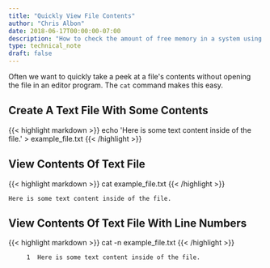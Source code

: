 ```yaml
---
title: "Quickly View File Contents"
author: "Chris Albon"
date: 2018-06-17T00:00:00-07:00
description: "How to check the amount of free memory in a system using the Linux command line."
type: technical_note
draft: false
---
```


Often we want to quickly take a peek at a file's contents without opening the file in an editor program. The `cat` command makes this easy.

## Create A Text File With Some Contents

{{< highlight markdown >}}
echo 'Here is some text content inside of the file.' > example_file.txt
{{< /highlight >}}

## View Contents Of Text File

{{< highlight markdown >}}
cat example_file.txt
{{< /highlight >}}
```
Here is some text content inside of the file.
```

## View Contents Of Text File With Line Numbers

{{< highlight markdown >}}
cat -n example_file.txt
{{< /highlight >}}
```
     1	Here is some text content inside of the file.
```